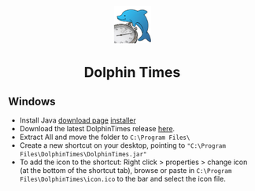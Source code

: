 <div align=center>
  <img src="res/images/DolphinTimesLogo.png" width="75"/>
  <h1>Dolphin Times</h1>
</div>


## Windows
- Install Java [download page](https://www.oracle.com/java/technologies/downloads/#jdk18-windows) [installer](https://download.oracle.com/java/18/latest/jdk-18_windows-x64_bin.exe)
- Download the latest DolphinTimes release [here](https://github.com/andytuddenham/DolphinTimes/releases/latest/download/DolphinTimes.zip).
- Extract All and move the folder to `C:\Program Files\`
- Create a new shortcut on your desktop, pointing to `"C:\Program Files\DolphinTimes\DolphinTimes.jar"`
- To add the icon to the shortcut: Right click > properties > change icon (at the bottom of the shortcut tab), browse or paste in `C:\Program Files\DolphinTimes\icon.ico` to the bar and select the icon file.
